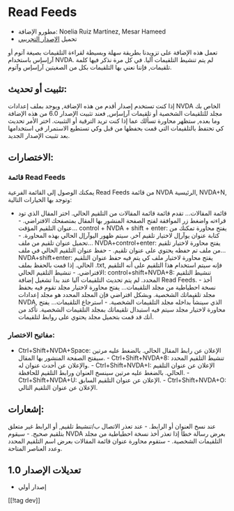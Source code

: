 # Read Feeds #

* مطورو الإضافة: Noelia Ruiz Martínez, Mesar Hameed
* تحميل [الإصدار التجريبي][1]

تعمل هذه الإضافة على تزويدنا بطريقة سهلة وبسيطة لقراءة التلقيمات بصيغة آتوم
أو آرإسإس باستخدام NVDA. لم يتم تنشيط التلقيمات آليا. في كل مرة نذكر فيها
كلمة تلقيمات, فإننا نعني بها التلقيمات بكل من الصغيتين آرإسإس وآتوم.

## تثبيت أو تحديث: ##

إذا كنت تستخدم إصدار أقدم من هذه الإضافة, ويوجد بملف إعدادات NVDA الخاص بك
مجلد للتلقيمات الشخصية أو تلقيمات آرإسإس, فعند تثبيت الإصدار 6.0 من هذه
الإضافة وما بعده, ستظهر محاورة تسألك عما إذا كنت تريد الترقية أو
التثبيت. اختر الأمر تحديث كي تحتفظ بالتلقيمات التي قمت بحفظها من قبل وكي
تستطيع الاستمرار في استخدامها بعد تثبيت الإصدار الجديد.

## الاختصارات: ##

### قائمة Read Feeds ###

يمكنك الوصول إلى القائمة الفرعية Read Feeds من قائمة NVDA الرئيسية, NVDA+N,
وتوجد بها الخيارات التالية:

- قائمة المقالات... تقدم قائمة قائمة المقالات من التلقيم الحالي. اختر المقال
الذي تود قراءته واضغط زر الموافقة لفتح الصفحة المنشور بها المقال بمتصفحك
الافتراضي.  - عنوان التلقيم المؤقت... control + NVDA + shift + enter: يفتح
محاورة تمكنك من كتابة عنوان يوآرإل لاختيار تلقيم آخر. سيتم ظهور اليوآرإل
الحالي بهذه المحاورة.  - تحميل عنوان تلقيم من ملف... NVDA+control+enter:
يفتح محاورة لاختيار تلقيم من ملف تم حفظه يحتوي على عنوان تلقيم.  - حفظ عنوان
التلقيم الحالي في ملف... NVDA+shift+enter: يفتح محاورة لاختيار ملف كي يتم
فيه حفظ عنوان التلقيم الحالي. إذا قمت بالحفظ بملف .txt, فإنه سيتم استخدام
هذا التلقيم على أنه التلقيم الافتراضي.  - تنشيط التلقيم الحالي:
control+shift+NVDA+8: تنشيط التلقيم المحدد. لم يتم تحديث التلقيمات آليا عند
بدأ تشغيل إضافة Read Feeds.  - أخذ نسخة احطياطية من مجلد التلقيمات... يفتح
محاورة لاختيار مجلد تقوم فيه بحفظ مجلد تلقيماتك الشخصية. وبشكل افتراضي فإن
المجلد المحدد هو مجلد إعدادات NVDA, الذي سينشأ بداخله مجلد التلقيمات
الشخصية.  - استرجاع التلقيمات... يفتح محاورة لاختيار مجلد سيتم فيه استبدال
تلقيماتك بمجلد التلقيمات الشخصية. تأكد من أنك قد قمت بتحميل مجلد يحتوي على
روابط لتلقيمات. 

### مفاتيح الاختصار: ###

- Ctrl+Shift+NVDA+Space: الإعلان عن رابط المقال الحالي. بالضغط عليه مرتين
سيفتح الصفحة المنشور بها المقال.  - Ctrl+Shift+NVDA+8: تنشيط التلقيم المحدد
والإعلان عن أحدث عنوان له.  - Ctrl+Shift+NVDA+I: الإعلان عن عنوان التلقيم
الحالي. بالضغط عليه مرتين سينسخ العنوان ورابط التلقيم للحافظة.  -
Ctrl+Shift+NVDA+U: الإعلان عن عنوان التلقيم السابق.  - Ctrl+Shift+NVDA+O:
الإعلان عن عنوان التلقيم التالي. 

## إشعارات: ##

عند نسخ العنوان أو الرابط.  - عند تعذر الاتصال ب/تنشيط تلقيم, أو الرابط غير
متعلق بتلقيم صحيح.  - سيقوم NVDA بعرض رسالة خطأ إذا تعذر أخذ نسخة احطياطية
من مجلد التلقيمات الشخصية.  - ستقوم محاورة عنوان قائمة المقالات بعرض اسم
التلقيم المحدد وعدد العناصر المتاحة.

## تعديلات الإصدار 1.0 ##
*	 إصدار أولي

[[!tag dev]]

[1]: http://addons.nvda-project.org/files/get.php?file=rf-dev

[2]: http://addons.nvda-project.org/files/get.php?file=rf

